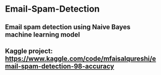 # Email-Spam-Detection
## Email spam detection using Naive Bayes machine learning model
## Kaggle project: https://www.kaggle.com/code/mfaisalqureshi/email-spam-detection-98-accuracy

